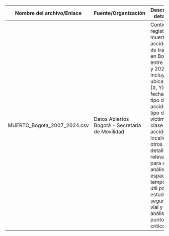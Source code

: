| Nombre del archivo/Enlace | Fuente/Organización | Descripción detallada |
|---------------------------|---------------------|------------------------|
| MUERTO_Bogota_2007_2024.csv | Datos Abiertos Bogotá - Secretaría de Movilidad | Contiene registros de muertes en accidentes de tránsito en Bogotá entre 2007 y 2024. Incluye ubicación (X, Y), fecha, hora, tipo de accidente, tipo de víctima, clase de accidente, localidad y otros detalles relevantes para el análisis espacial y temporal. Es útil para estudios de seguridad vial y análisis de puntos críticos. |
